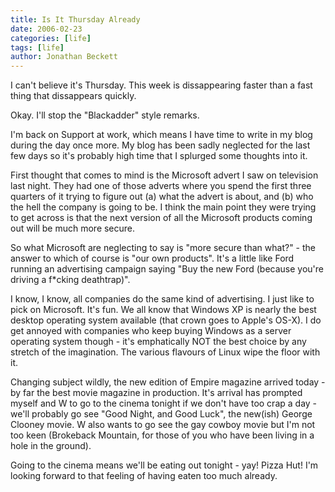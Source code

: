 ```yaml
---
title: Is It Thursday Already
date: 2006-02-23
categories: [life]
tags: [life]
author: Jonathan Beckett
---
```


I can't believe it's Thursday. This week is dissappearing faster than a fast thing that dissappears quickly.

Okay. I'll stop the "Blackadder" style remarks.

I'm back on Support at work, which means I have time to write in my blog during the day once more. My blog has been sadly neglected for the last few days so it's probably high time that I splurged some thoughts into it.

First thought that comes to mind is the Microsoft advert I saw on television last night. They had one of those adverts where you spend the first three quarters of it trying to figure out (a) what the advert is about, and (b) who the hell the company is going to be. I think the main point they were trying to get across is that the next version of all the Microsoft products coming out will be much more secure.

So what Microsoft are neglecting to say is "more secure than what?" - the answer to which of course is "our own products". It's a little like Ford running an advertising campaign saying "Buy the new Ford (because you're driving a f*cking deathtrap)".

I know, I know, all companies do the same kind of advertising. I just like to pick on Microsoft. It's fun. We all know that Windows XP is nearly the best desktop operating system available (that crown goes to Apple's OS-X). I do get annoyed with companies who keep buying Windows as a server operating system though - it's emphatically NOT the best choice by any stretch of the imagination. The various flavours of Linux wipe the floor with it.

Changing subject wildly, the new edition of Empire magazine arrived today - by far the best movie magazine in production. It's arrival has prompted myself and W to go to the cinema tonight if we don't have too crap a day - we'll probably go see "Good Night, and Good Luck", the new(ish) George Clooney movie. W also wants to go see the gay cowboy movie but I'm not too keen (Brokeback Mountain, for those of you who have been living in a hole in the ground).

Going to the cinema means we'll be eating out tonight - yay! Pizza Hut! I'm looking forward to that feeling of having eaten too much already.